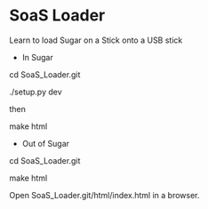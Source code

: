 # SoaS Loader
Learn to load Sugar on a Stick onto a USB stick

* In Sugar

cd SoaS_Loader.git

./setup.py dev

then

make html

* Out of Sugar

cd SoaS_Loader.git

make html

Open SoaS_Loader.git/html/index.html in a browser.
